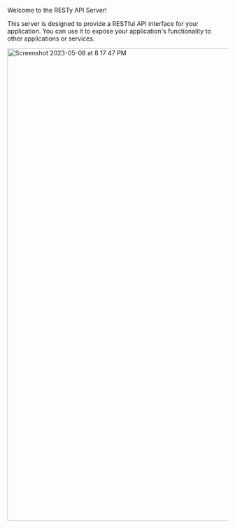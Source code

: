 Welcome to the RESTy API Server!

This server is designed to provide a RESTful API interface for your application. You can use it to expose your application's functionality to other applications or services.

<img width="1080" alt="Screenshot 2023-05-08 at 8 17 47 PM" src="https://user-images.githubusercontent.com/105818064/236963620-92d431df-17d7-4a93-8e9e-98dd24e0650a.png">
